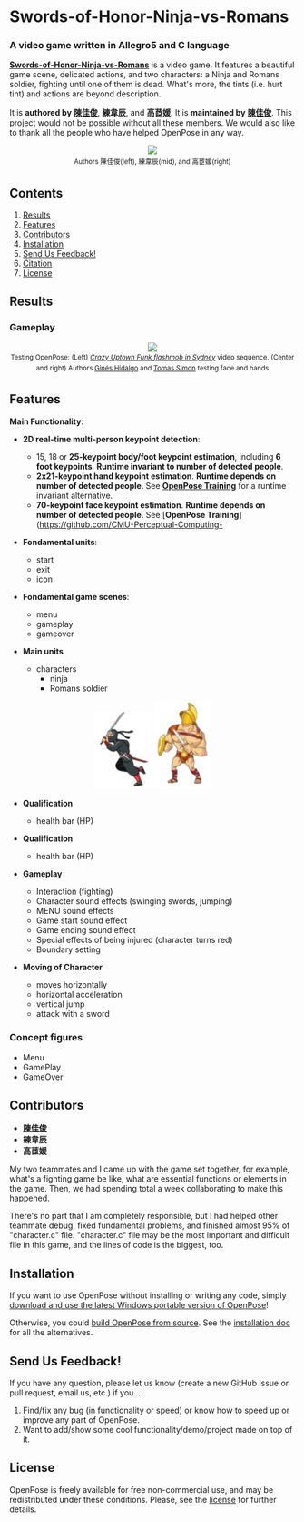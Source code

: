 # Swords-of-Honor-Ninja-vs-Romans
### A video game written in Allegro5 and C language

[**Swords-of-Honor-Ninja-vs-Romans**](https://github.com/jerryboy1031/Swords-of-Honor-Ninja-vs-Romans/edit/main) is a video game. It features a beautiful game scene,  delicated actions, and two characters: a Ninja and Romans soldier, fighting until one of them is dead. 
What's more, the tints (i.e. hurt tint) and actions are beyond description.

It is **authored by** [**陳佳俊**](https://github.com/jerryboy1031), **練韋辰**, and **高茝媛**. It is **maintained by** [**陳佳俊**](https://github.com/jerryboy1031). This project would not be possible without all these members. We would also like to thank all the people who have helped OpenPose in any way.


<p align="center">
    <img src=".github/figs/IMG_2466.png" width="200">
    <br>
    <sup>Authors 陳佳俊(left), 練韋辰(mid), and 高茝媛(right)
    </sup>
</p>



## Contents
1. [Results](#results)
2. [Features](#features)
3. [Contributors](#contributors)
4. [Installation](#installation)
6. [Send Us Feedback!](#send-us-feedback)
7. [Citation](#citation)
8. [License](#license)



## Results
### Gameplay
<p align="center">
    <img src=".github/media/dance_foot.gif" width="300">
    <br>
    <sup>Testing OpenPose: (Left) <a href="https://www.youtube.com/watch?v=2DiQUX11YaY" target="_blank"><i>Crazy Uptown Funk flashmob in Sydney</i></a> video sequence. (Center and right) Authors <a href="https://www.gineshidalgo.com" target="_blank">Ginés Hidalgo</a> and <a href="http://www.cs.cmu.edu/~tsimon" target="_blank">Tomas Simon</a> testing face and hands</sup>
</p>


## Features
**Main Functionality**:
- **2D real-time multi-person keypoint detection**:
    - 15, 18 or **25-keypoint body/foot keypoint estimation**, including **6 foot keypoints**. **Runtime invariant to number of detected people**.
    - **2x21-keypoint hand keypoint estimation**. **Runtime depends on number of detected people**. See [**OpenPose Training**](https://github.com/CMU-Perceptual-Computing-Lab/openpose_train) for a runtime invariant alternative.
    - **70-keypoint face keypoint estimation**. **Runtime depends on number of detected people**. See [**OpenPose Training**](https://github.com/CMU-Perceptual-Computing-

- **Fondamental units**:
    -  start
    -  exit
    -  icon
- **Fondamental game scenes**:
    -  menu
    -  gameplay
    -  gameover
- **Main units**
  - characters
    - ninja
    - Romans soldier
<p align="center">
    <img src="image/move1.png" width="100">
    <img src="image/move21.png" width="100">
    <br>
</p>

- **Qualification**
  - health bar (HP)

- **Qualification**
  - health bar (HP)

- **Gameplay**
  - Interaction (fighting)
  - Character sound effects (swinging swords, jumping)
  - MENU sound effects
  - Game start sound effect
  - Game ending sound effect
  - Special effects of being injured (character turns red)
  - Boundary setting

- **Moving of Character**
  -  moves horizontally
  -  horizontal acceleration
  -  vertical jump
  -  attack with a sword
    
### Concept figures
- Menu
- GamePlay
- GameOver


## Contributors
- [**陳佳俊**](https://github.com/jerryboy1031)
- **練韋辰**
- **高茝媛**
  
My two teammates and I came up with the game set together, for example, what's a fighting game be like, what are essential functions or elements in the game. Then, we had spending total a week collaborating to make this happened.

There's no part that I am completely responsible, but I had helped other teammate debug, fixed fundamental problems, and finished almost 95% of "character.c" file. "character.c" file may be the most important and difficult file in this game, and the lines of code is the biggest, too.

## Installation
If you want to use OpenPose without installing or writing any code, simply [download and use the latest Windows portable version of OpenPose](doc/installation/0_index.md#windows-portable-demo)!

Otherwise, you could [build OpenPose from source](doc/installation/0_index.md#compiling-and-running-openpose-from-source). See the [installation doc](doc/installation/0_index.md) for all the alternatives.





## Send Us Feedback!
If you have any question, please let us know (create a new GitHub issue or pull request, email us, etc.) if you...
1. Find/fix any bug (in functionality or speed) or know how to speed up or improve any part of OpenPose.
2. Want to add/show some cool functionality/demo/project made on top of it. 

## License
OpenPose is freely available for free non-commercial use, and may be redistributed under these conditions. Please, see the [license](./LICENSE) for further details.

